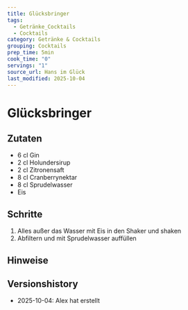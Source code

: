 ```yaml
---
title: Glücksbringer
tags:
  - Getränke_Cocktails
  - Cocktails
category: Getränke & Cocktails
grouping: Cocktails
prep_time: 5min
cook_time: "0"
servings: "1"
source_url: Hans im Glück
last_modified: 2025-10-04
---
```

# Glücksbringer

## Zutaten
- 6 cl Gin
- 2 cl  Holundersirup
- 2 cl Zitronensaft
- 8 cl Cranberrynektar
- 8 cl Sprudelwasser
- Eis

## Schritte
1. Alles außer das Wasser mit Eis in den Shaker und shaken
2. Abfiltern und mit Sprudelwasser auffüllen

## Hinweise


## Versionshistory
- 2025-10-04: Alex hat erstellt

  

<!-- Ende der Vorlage -->
<!-- MARKER FOR MAPPER SCRIPT -->